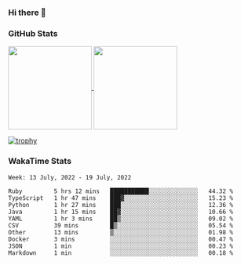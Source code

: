 ### Hi there 👋

### GitHub Stats

<a href="https://github.com/anuraghazra/github-readme-stats">
  <img align="center" height="170px" src="https://github-readme-stats.vercel.app/api/top-langs/?username=tksfjt1024&layout=compact&count_private=true&show_icons=true&show_icons=true&theme=graywhite" />
</a>
<a href="https://github.com/anuraghazra/github-readme-stats">
  <img align="center" height="170px" src="https://github-readme-stats.vercel.app/api?username=tksfjt1024&count_private=true&show_icons=true&show_icons=true&theme=graywhite" />
</a>

[![trophy](https://github-profile-trophy.vercel.app/?username=tksfjt1024)](https://github.com/ryo-ma/github-profile-trophy)

### WakaTime Stats

<!--START_SECTION:waka-->
```text
Week: 13 July, 2022 - 19 July, 2022

Ruby         5 hrs 12 mins   ███████████░░░░░░░░░░░░░░   44.32 % 
TypeScript   1 hr 47 mins    ███▓░░░░░░░░░░░░░░░░░░░░░   15.23 % 
Python       1 hr 27 mins    ███░░░░░░░░░░░░░░░░░░░░░░   12.36 % 
Java         1 hr 15 mins    ██▓░░░░░░░░░░░░░░░░░░░░░░   10.66 % 
YAML         1 hr 3 mins     ██▒░░░░░░░░░░░░░░░░░░░░░░   09.02 % 
CSV          39 mins         █▒░░░░░░░░░░░░░░░░░░░░░░░   05.54 % 
Other        13 mins         ▒░░░░░░░░░░░░░░░░░░░░░░░░   01.98 % 
Docker       3 mins          ░░░░░░░░░░░░░░░░░░░░░░░░░   00.47 % 
JSON         1 min           ░░░░░░░░░░░░░░░░░░░░░░░░░   00.23 % 
Markdown     1 min           ░░░░░░░░░░░░░░░░░░░░░░░░░   00.18 % 
```
<!--END_SECTION:waka-->

